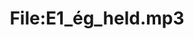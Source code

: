 ---
title: File:E1_ég_held.mp3
recording of: ég held
reading speed: slow
speaker: E
license: CC0
---
